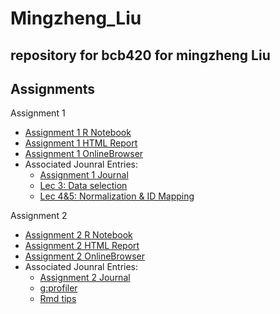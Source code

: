 # Mingzheng_Liu
repository for bcb420 for mingzheng Liu
----
## Assignments
 Assignment 1
- [Assignment 1 R Notebook](https://github.com/bcb420-2023/Mingzheng_Liu/blob/main/Assignment1.Rmd)
- [Assignment 1 HTML Report](https://github.com/bcb420-2023/Mingzheng_Liu/blob/main/Assignment1.html)
- [Assignment 1 OnlineBrowser](https://htmlpreview.github.io/?https://github.com/bcb420-2023/Mingzheng_Liu/blob/main/Assignment1.html)
- Associated Jounral Entries:
  - [Assignment 1 Journal](https://github.com/bcb420-2023/Mingzheng_Liu/wiki/Assignment-%231-Data-Selection)
  - [Lec 3: Data selection](https://htmlpreview.github.io/?https://github.com/bcb420-2023/Mingzheng_Liu/blob/main/LecNotes/Lec3Notes.html)
  - [Lec 4&5: Normalization & ID Mapping](https://htmlpreview.github.io/?https://github.com/bcb420-2023/Mingzheng_Liu/blob/main/LecNotes/Lec4&5Notes.html)

 Assignment 2
- [Assignment 2 R Notebook](https://github.com/bcb420-2023/Mingzheng_Liu/blob/main/A2_MingzhengLiu.Rmd)
- [Assignment 2 HTML Report](https://github.com/bcb420-2023/Mingzheng_Liu/blob/main/A2_MingzhengLiu.html)
- [Assignment 2 OnlineBrowser](https://htmlpreview.github.io/?https://github.com/bcb420-2023/Mingzheng_Liu/blob/main/A2_MingzhengLiu.html)
- Associated Jounral Entries:
  - [Assignment 2 Journal](https://github.com/bcb420-2023/Mingzheng_Liu/wiki/Assignment-%232-Differential-Gene-expression-and-Preliminary-ORA)
  - [g:profiler](https://github.com/bcb420-2023/Mingzheng_Liu/wiki/Journal-%236:-G:Profiler)
  - [Rmd tips](https://github.com/bcb420-2023/Mingzheng_Liu/wiki/Journal-%237:-Rmd-Tips)

